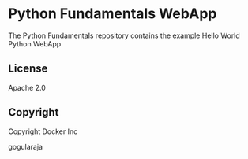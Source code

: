 Python Fundamentals WebApp
==========================

The Python Fundamentals repository contains the example Hello World Python WebApp

## License

Apache 2.0

## Copyright

Copyright Docker Inc 

gogularaja
